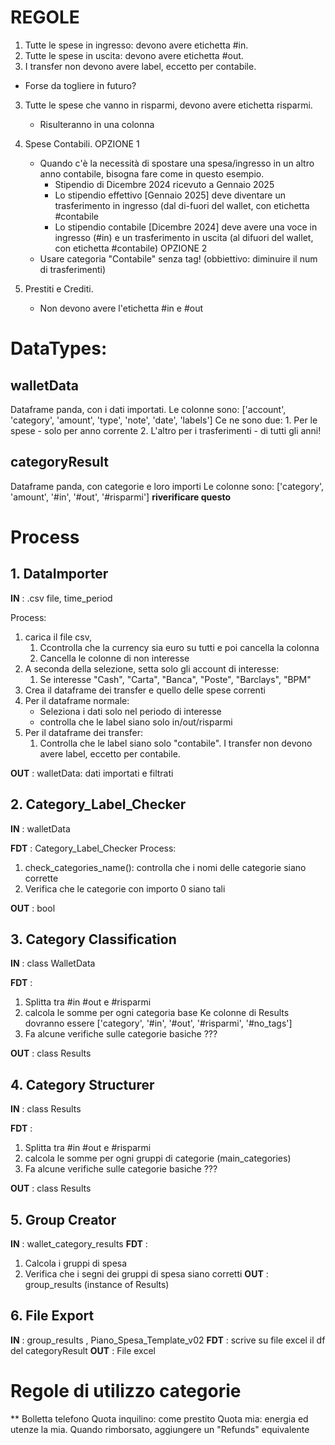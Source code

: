 # REGOLE
1.	Tutte le spese in ingresso: devono avere etichetta #in. 
2. 	Tutte le spese in uscita: devono avere etichetta #out. 
3.  I transfer non devono avere label, eccetto per contabile.
   - Forse da togliere in futuro?
3. Tutte le spese che vanno in risparmi, devono avere etichetta risparmi.
	- Risulteranno in una colonna
4. Spese Contabili.
   OPZIONE 1
   - Quando c'è la necessità di spostare una spesa/ingresso in un altro anno contabile, bisogna fare come in questo esempio. 
	 - Stipendio di Dicembre 2024 ricevuto a Gennaio 2025
	 - Lo stipendio effettivo [Gennaio 2025] deve diventare un trasferimento in ingresso (dal di-fuori del wallet, con etichetta #contabile
	 - Lo stipendio contabile [Dicembre 2024] deve avere una voce in ingresso (#in) e un trasferimento in uscita (al difuori del wallet, con etichetta #contabile)
   OPZIONE 2
   - Usare categoria "Contabile" senza tag! (obbiettivo: diminuire il num di trasferimenti) 

5. Prestiti e Crediti.
   - Non devono avere l'etichetta #in e #out


# DataTypes:
## walletData
Dataframe panda, con i dati importati. 
Le colonne sono: ['account', 'category', 'amount', 'type', 'note', 'date', 'labels']
Ce ne sono due:
	1. Per le spese - solo per anno corrente
	2. L'altro per i trasferimenti - di tutti gli anni!

## categoryResult
Dataframe panda, con categorie e loro importi 
Le colonne sono: ['category', 'amount', '#in', '#out', '#risparmi']
 **riverificare questo**

# Process
## 1. DataImporter
**IN** : .csv file, time_period

Process:
1. carica il file csv, 
	1. Ccontrolla che la currency sia euro su tutti e poi cancella la colonna 
	2. Cancella le colonne di non interesse
2. A seconda della selezione, setta solo gli account di interesse:
   1. Se interesse "Cash", "Carta", "Banca", "Poste", "Barclays", "BPM"
4. Crea il dataframe dei transfer e quello delle spese correnti
5. Per il dataframe normale: 
	- Seleziona i dati solo nel periodo di interesse
	- controlla che le label siano solo in/out/risparmi 
6. Per il dataframe dei transfer:
   1. Controlla che le label siano solo "contabile". I transfer non devono avere label, eccetto per contabile.
   
**OUT** : walletData: dati importati e filtrati

## 2. Category_Label_Checker
**IN** : walletData

**FDT** : Category_Label_Checker
Process:
1. check_categories_name(): controlla che i nomi delle categorie siano corrette
2. Verifica che le categorie con importo 0 siano tali

**OUT** : bool

## 3. Category Classification
**IN** : class WalletData

**FDT** : 
1. Splitta tra #in #out e #risparmi
2. calcola le somme per ogni categoria base
Ke colonne di Results dovranno essere ['category', '#in', '#out', '#risparmi', '#no_tags']
3. Fa alcune verifiche sulle categorie basiche ???

**OUT** : class Results

## 4. Category Structurer
**IN** : class Results

**FDT** : 
1. Splitta tra #in #out e #risparmi
2. calcola le somme per ogni gruppi di categorie (main_categories)
3. Fa alcune verifiche sulle categorie basiche ???

**OUT** : class Results

## 5. Group Creator
**IN** : wallet_category_results
**FDT** : 
1. Calcola i gruppi di spesa
2. Verifica che i segni dei gruppi di spesa siano corretti
**OUT** : group_results (instance of Results)

## 6. File Export
**IN** : group_results , Piano_Spesa_Template_v02
**FDT** : scrive su file excel il df del categoryResult
**OUT** : File excel


# Regole di utilizzo categorie
** Bolletta telefono
Quota inquilino: come prestito
Quota mia: energia ed utenze la mia. 
Quando rimborsato, aggiungere un "Refunds" equivalente